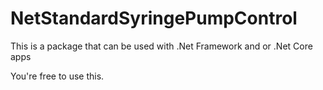 # NetStandardSyringePumpControl

This is a package that can be used with .Net Framework and or .Net Core apps

You're free to use this.
